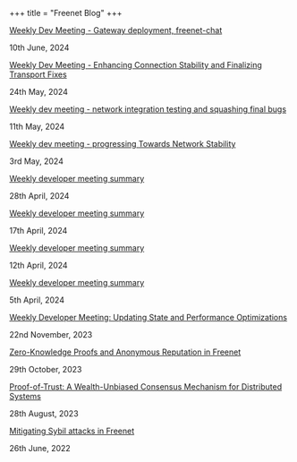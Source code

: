 +++
title = "Freenet Blog"
+++

[Weekly Dev Meeting - Gateway deployment, freenet-chat](/blog/1127-weekly-dev-meeting-gateway-deployment-freenet-chat/)

10th June, 2024

[Weekly Dev Meeting - Enhancing Connection Stability and Finalizing Transport Fixes](/blog/1097-weekly-dev-meeting-enhancing-connection-stability-and-finalizing-transport-fixes/)

24th May, 2024

[Weekly dev meeting - network integration testing and squashing final bugs](/blog/1081-weekly-dev-meeting-network-integration-testing-and-squashing-final-bugs/)

11th May, 2024

[Weekly dev meeting - progressing Towards Network Stability](/blog/1074-weekly-dev-meeting-progressing-towards-network-stability/)

3rd May, 2024

[Weekly developer meeting summary](/blog/1067-weekly-developer-meeting-summary/)

28th April, 2024

[Weekly developer meeting summary](/blog/1048-weekly-developer-meeting-summary/)

17th April, 2024

[Weekly developer meeting summary](/blog/1035-weekly-developer-meeting-summary/)

12th April, 2024

[Weekly developer meeting summary](/blog/1030-weekly-developer-meeting-summary/)

5th April, 2024

[Weekly Developer Meeting: Updating State and Performance Optimizations](/blog/900-weekly-developer-meeting-updating-state-and-performance-optimizations/)

22nd November, 2023

[Zero-Knowledge Proofs and Anonymous Reputation in Freenet](/blog/882-zero-knowledge-proofs-and-anonymous-reputation-in-freenet/)

29th October, 2023

[Proof-of-Trust: A Wealth-Unbiased Consensus Mechanism for Distributed Systems](/blog/799-proof-of-trust-a-wealth-unbiased-consensus-mechanism-for-distributed-systems/)

28th August, 2023

[Mitigating Sybil attacks in Freenet](/blog/456-mitigating-sybil-attacks-in-freenet/)

26th June, 2022
